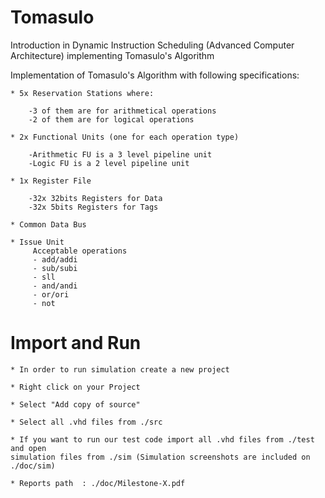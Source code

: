 # Tomasulo
Introduction in Dynamic Instruction Scheduling (Advanced Computer Architecture) implementing Tomasulo's Algorithm

Implementation of Tomasulo's Algorithm with following specifications:

	* 5x Reservation Stations where:
	
		-3 of them are for arithmetical operations
		-2 of them are for logical operations

	* 2x Functional Units (one for each operation type)
	
		-Arithmetic FU is a 3 level pipeline unit
		-Logic FU is a 2 level pipeline unit

	* 1x Register File
	
		-32x 32bits Registers for Data
		-32x 5bits Registers for Tags

	* Common Data Bus

	* Issue Unit
	     Acceptable operations
	     - add/addi 
	     - sub/subi
	     - sll
	     - and/andi
	     - or/ori
	     - not 

# Import and Run 

	* In order to run simulation create a new project
	
	* Right click on your Project
	
	* Select "Add copy of source"
	
	* Select all .vhd files from ./src 
	
	* If you want to run our test code import all .vhd files from ./test and open 
	simulation files from ./sim (Simulation screenshots are included on ./doc/sim)

	* Reports path  : ./doc/Milestone-X.pdf